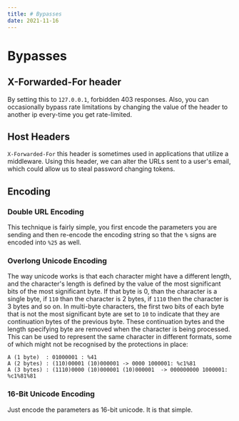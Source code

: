 ```yaml
---
title: # Bypasses
date: 2021-11-16
---
```

# Bypasses

## X-Forwarded-For header

By setting this to `127.0.0.1`, forbidden 403 responses. Also, you can occasionally bypass rate limitations by changing the value of the header to another ip every-time you get rate-limited.

## Host Headers

`X-Forwarded-For` this header is sometimes used in applications that utilize a middleware. Using this header, we can alter the URLs sent to a user\'s email, which could allow us to steal password changing tokens.

## Encoding

### Double URL Encoding

This technique is fairly simple, you first encode the parameters you are sending and then re-encode the encoding string so that the `%` signs are encoded into `%25` as well.

### Overlong Unicode Encoding

The way unicode works is that each character might have a different length, and the character\'s length is defined by the value of the most significant bits of the most significant byte. If that byte is 0, than the character is a single byte, if `110` than the character is 2 bytes, if `1110` then the character is 3 bytes and so on. In multi-byte characters, the first two bits of each byte that is not the most significant byte are set to `10` to indicate that they are continuation bytes of the previous byte. These continuation bytes and the length specifying byte are removed when the character is being processed. This can be used to represent the same character in different formats, some of which might not be recognised by the protections in place:

    A (1 byte)  : 01000001 : %41
    A (2 bytes) : (110)00001 (10)000001 -> 0000 1000001: %c1%81
    A (3 bytes) : (1110)0000 (10)000001 (10)000001  -> 000000000 1000001: %c1%81%81

### 16-Bit Unicode Encoding

Just encode the parameters as 16-bit unicode. It is that simple.